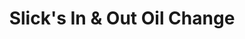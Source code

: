 ---
title: "Slick's In & Out Oil Change"
url: /knoxville/slicks-in-und-out-oil-change/
shop: Autowerkstatt
---